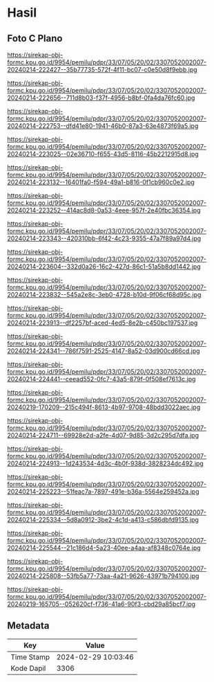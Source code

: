 # Hasil

## Foto C Plano

https://sirekap-obj-formc.kpu.go.id/9954/pemilu/pdpr/33/07/05/20/02/3307052002007-20240214-222427--35b77735-572f-4f11-bc07-c0e50d8f9ebb.jpg

https://sirekap-obj-formc.kpu.go.id/9954/pemilu/pdpr/33/07/05/20/02/3307052002007-20240214-222656--711d8b03-f37f-4956-b8bf-0fa4da76fc60.jpg

https://sirekap-obj-formc.kpu.go.id/9954/pemilu/pdpr/33/07/05/20/02/3307052002007-20240214-222753--dfd41e80-1941-46b0-87a3-63e4873f69a5.jpg

https://sirekap-obj-formc.kpu.go.id/9954/pemilu/pdpr/33/07/05/20/02/3307052002007-20240214-223025--02e36710-f655-43d5-8116-45b2212915d8.jpg

https://sirekap-obj-formc.kpu.go.id/9954/pemilu/pdpr/33/07/05/20/02/3307052002007-20240214-223132--16401fa0-f594-49a1-b816-0f1cb960c0e2.jpg

https://sirekap-obj-formc.kpu.go.id/9954/pemilu/pdpr/33/07/05/20/02/3307052002007-20240214-223252--414ac8d8-0a53-4eee-957f-2e40fbc36354.jpg

https://sirekap-obj-formc.kpu.go.id/9954/pemilu/pdpr/33/07/05/20/02/3307052002007-20240214-223343--420310bb-6f42-4c23-9355-47a7f89a97d4.jpg

https://sirekap-obj-formc.kpu.go.id/9954/pemilu/pdpr/33/07/05/20/02/3307052002007-20240214-223604--332d0a26-16c2-427d-86c1-51a5b8dd1442.jpg

https://sirekap-obj-formc.kpu.go.id/9954/pemilu/pdpr/33/07/05/20/02/3307052002007-20240214-223832--545a2e8c-3eb0-4728-b10d-9f06cf68d95c.jpg

https://sirekap-obj-formc.kpu.go.id/9954/pemilu/pdpr/33/07/05/20/02/3307052002007-20240214-223913--df2257bf-aced-4ed5-8e2b-c450bc197537.jpg

https://sirekap-obj-formc.kpu.go.id/9954/pemilu/pdpr/33/07/05/20/02/3307052002007-20240214-224341--786f7591-2525-4147-8a52-03d900cd66cd.jpg

https://sirekap-obj-formc.kpu.go.id/9954/pemilu/pdpr/33/07/05/20/02/3307052002007-20240214-224441--ceead552-0fc7-43a5-879f-0f508ef7613c.jpg

https://sirekap-obj-formc.kpu.go.id/9954/pemilu/pdpr/33/07/05/20/02/3307052002007-20240219-170209--215c494f-8613-4b97-9708-48bdd3022aec.jpg

https://sirekap-obj-formc.kpu.go.id/9954/pemilu/pdpr/33/07/05/20/02/3307052002007-20240214-224711--69928e2d-a2fe-4d07-9d85-3d2c295d7dfa.jpg

https://sirekap-obj-formc.kpu.go.id/9954/pemilu/pdpr/33/07/05/20/02/3307052002007-20240214-224913--1d243534-4d3c-4b0f-938d-3828234dc492.jpg

https://sirekap-obj-formc.kpu.go.id/9954/pemilu/pdpr/33/07/05/20/02/3307052002007-20240214-225223--51feac7a-7897-491e-b36a-5564e259452a.jpg

https://sirekap-obj-formc.kpu.go.id/9954/pemilu/pdpr/33/07/05/20/02/3307052002007-20240214-225334--5d8a0912-3be2-4c1d-a413-c586dbfd9135.jpg

https://sirekap-obj-formc.kpu.go.id/9954/pemilu/pdpr/33/07/05/20/02/3307052002007-20240214-225544--21c186d4-5a23-40ee-a4aa-af8348c0764e.jpg

https://sirekap-obj-formc.kpu.go.id/9954/pemilu/pdpr/33/07/05/20/02/3307052002007-20240214-225808--53fb5a77-73aa-4a21-9626-43971b794100.jpg

https://sirekap-obj-formc.kpu.go.id/9954/pemilu/pdpr/33/07/05/20/02/3307052002007-20240219-165705--052620cf-f736-41a6-90f3-cbd29a85bcf7.jpg


## Metadata

| Key        | Value               |
| ---------- | ------------------- |
| Time Stamp | 2024-02-29 10:03:46 |
| Kode Dapil | 3306                |



